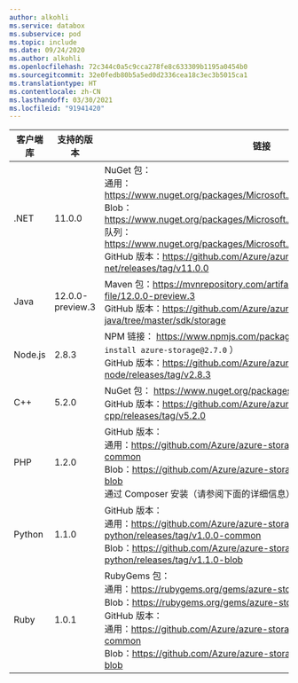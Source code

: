 ```yaml
---
author: alkohli
ms.service: databox
ms.subservice: pod
ms.topic: include
ms.date: 09/24/2020
ms.author: alkohli
ms.openlocfilehash: 72c344c0a5c9cca278fe8c633309b1195a0454b0
ms.sourcegitcommit: 32e0fedb80b5a5ed0d2336cea18c3ec3b5015ca1
ms.translationtype: HT
ms.contentlocale: zh-CN
ms.lasthandoff: 03/30/2021
ms.locfileid: "91941420"
---
```

客户端库     |支持的版本     | 链接   |     终结点规范      |
|--------------------|--------------------------------------------|--------|---------------------------------|
|    .NET                |     11.0.0                                           |    NuGet 包：  <br>通用：https://www.nuget.org/packages/Microsoft.Azure.Storage.Common/11.0.0    <br> Blob：https://www.nuget.org/packages/Microsoft.Azure.Storage.Blob/11.0.0 <br>队列： https://www.nuget.org/packages/Microsoft.Azure.Storage.Queue/11.0.0 <br>GitHub 版本：https://github.com/Azure/azure-storage-net/releases/tag/v11.0.0                          |    app.config 文件                 |
|    Java                |    12.0.0-preview.3                                           |   Maven 包：https://mvnrepository.com/artifact/com.azure/azure-storage-file/12.0.0-preview.3   <br>GitHub 版本：https://github.com/Azure/azure-sdk-for-java/tree/master/sdk/storage                                                                                                                                                                              |    连接字符串设置         |
|    Node.js             |    2.8.3                                           |    NPM 链接： https://www.npmjs.com/package/azure-storage （运行：`npm install azure-storage@2.7.0` ）   <br>GitHub 版本：https://github.com/Azure/azure-storage-node/releases/tag/v2.8.3                                                                                                                                                                        |    服务实例声明    |
|    C++                 |    5.2.0                                           |    NuGet 包： https://www.nuget.org/packages/wastorage.v140/5.2.0   <br>GitHub 版本：https://github.com/Azure/azure-storage-cpp/releases/tag/v5.2.0                                                                                                                                                                                                     |    连接字符串设置         |
|    PHP                 |    1.2.0                                           |    GitHub 版本：<br>通用：https://github.com/Azure/azure-storage-php/releases/tag/v1.2.0-common   <br>Blob：https://github.com/Azure/azure-storage-php/releases/tag/v1.2.0-blob      <br>通过 Composer 安装（请参阅下面的详细信息）。                                                                                                             |    连接字符串设置         |
|    Python              |    1.1.0                                           |    GitHub 版本：<br>通用：https://github.com/Azure/azure-storage-python/releases/tag/v1.0.0-common <br>Blob：https://github.com/Azure/azure-storage-python/releases/tag/v1.1.0-blob                                                                                                                                                                          |    服务实例声明    |
|    Ruby                |    1.0.1                                           |    RubyGems 包：<br>通用：https://rubygems.org/gems/azure-storage-common/versions/1.0.1   <br>Blob：https://rubygems.org/gems/azure-storage-blob/versions/1.0.1         <br>GitHub 版本：<br>通用：https://github.com/Azure/azure-storage-ruby/releases/tag/v1.0.1-common   <br>Blob：https://github.com/Azure/azure-storage-ruby/releases/tag/v1.0.1-blob          |    连接字符串设置         |

